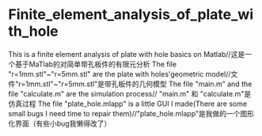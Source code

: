 # Finite_element_analysis_of_plate_with_hole
This is a finite element analysis of plate with hole basics on Matlab//这是一个基于MaTlab的对简单带孔板件的有限元分析
The file "r=1mm.stl"~"r=5mm.stl" are the plate with holes'geometric model//文件"r=1mm.stl"~"r=5mm.stl"是带孔板件的几何模型
The file "main.m" and the file "calculate.m" are the simulation process// "main.m" 和 "calculate.m"是仿真过程
The file "plate_hole.mlapp" is a little GUI I made(There are some small bugs I need time to repair them)//"plate_hole.mlapp"是我做的一个图形化界面（有些小bug我懒得改了）
